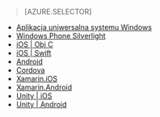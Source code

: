 > [AZURE.SELECTOR]
- [Aplikacja uniwersalna systemu Windows](../articles/mobile-engagement/mobile-engagement-windows-store-dotnet-get-started.md)
- [Windows Phone Silverlight](../articles/mobile-engagement/mobile-engagement-windows-phone-get-started.md)
- [iOS | Obj C](../articles/mobile-engagement/mobile-engagement-ios-get-started.md)
- [iOS | Swift](../articles/mobile-engagement/mobile-engagement-ios-swift-get-started.md)
- [Android](../articles/mobile-engagement/mobile-engagement-android-get-started.md)
- [Cordova](../articles/mobile-engagement/mobile-engagement-cordova-get-started.md)
- [Xamarin.iOS](../articles/mobile-engagement/mobile-engagement-xamarin-ios-get-started.md)
- [Xamarin.Android](../articles/mobile-engagement/mobile-engagement-xamarin-android-get-started.md)
- [Unity | iOS](../articles/mobile-engagement/mobile-engagement-unity-ios-get-started.md)
- [Unity | Android](../articles/mobile-engagement/mobile-engagement-unity-android-get-started.md)
 



<!--HONumber=Jun16_HO2-->


